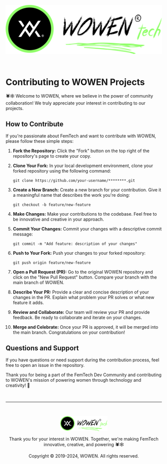 ![WOWEN Tech Logo](https://github.com/WOWEN-DEV/wowen.tech/blob/main/assets/img/wowen-tech-repo-logo.svg)

<br>

# Contributing to WOWEN Projects

🕷️🕸️ Welcome to WOWEN, where we believe in the power of community collaboration! We truly appreciate your interest in contributing to our projects.

## How to Contribute

If you're passionate about FemTech and want to contribute with WOWEN, please follow these simple steps:

1. **Fork the Repository:** Click the "Fork" button on the top right of the repository's page to create your copy.

2. **Clone Your Fork:** In your local development environment, clone your forked repository using the following command:

   ```shell
   git clone https://github.com/your-username/********.git
   
3. **Create a New Branch:** Create a new branch for your contribution. Give it a meaningful name that describes the work you're doing:

   ```shell
   git checkout -b feature/new-feature

4. **Make Changes:** Make your contributions to the codebase. Feel free to be innovative and creative in your approach.

5. **Commit Your Changes:** Commit your changes with a descriptive commit message:

   ```shell
   git commit -m "Add feature: description of your changes"

6. **Push to Your Fork:** Push your changes to your forked repository:

   ```shell
   git push origin feature/new-feature

7. **Open a Pull Request (PR):** Go to the original WOWEN repository and click on the "New Pull Request" button. Compare your branch with the main branch of WOWEN.

8. **Describe Your PR:** Provide a clear and concise description of your changes in the PR. Explain what problem your PR solves or what new feature it adds.

9. **Review and Collaborate:** Our team will review your PR and provide feedback. Be ready to collaborate and iterate on your changes.

10. **Merge and Celebrate:** Once your PR is approved, it will be merged into the main branch. Congratulations on your contribution!

## Questions and Support

If you have questions or need support during the contribution process, feel free to open an issue in the repository.

Thank you for being a part of the FemTech Dev Community and contributing to WOWEN's mission of powering women through technology and creativity! 🌟

<br>

---

<br>

<p align="center">
  <img src="https://github.com/WOWEN-DEV/wowen.tech/blob/main/assets/img/wowen-tech-repo-logo.svg" alt="WOWEN Logo" width="30%">
</p>

<p align="center">Thank you for your interest in WOWEN. Together, we're making FemTech innovative, creative, and powering 🕷️🕸️</p>
<p align="center">Copyright © 2019-2024, WOWEN. All rights reserved.</p>
